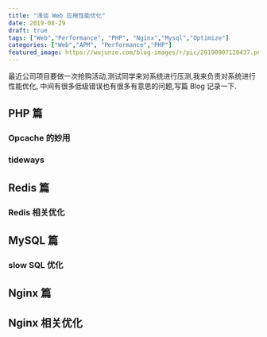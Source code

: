 ```yaml
---
title: "浅谈 Web 应用性能优化"
date: 2019-08-29
draft: true
tags: ["Web","Performance", "PHP", "Nginx","Mysql","Optimize"]
categories: ["Web","APM", "Performance","PHP"]
featured_image: https://wujunze.com/blog-images/r/pic/20190907120437.png
---
```


  最近公司项目要做一次抢购活动,测试同学来对系统进行压测,我来负责对系统进行性能优化,
中间有很多低级错误也有很多有意思的问题,写篇 Blog 记录一下.

## PHP 篇

### Opcache 的妙用  
### tideways 


## Redis 篇
### Redis 相关优化


## MySQL 篇

### slow SQL 优化

## Nginx 篇

## Nginx 相关优化
